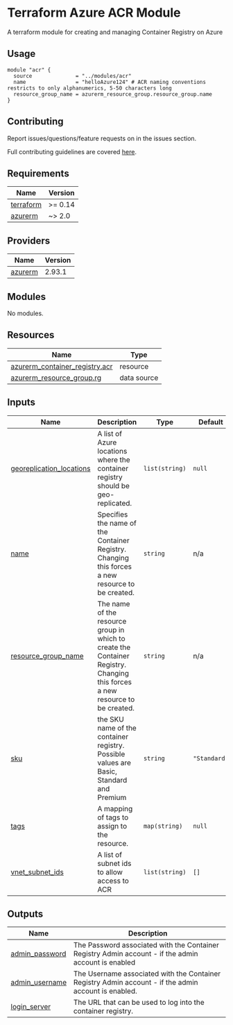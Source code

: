 # Terraform Azure ACR Module
A terraform module for creating and managing Container Registry on Azure


## Usage 

```hcl
module "acr" {
  source              = "../modules/acr"
  name                = "helloAzure124" # ACR naming conventions restricts to only alphanumerics, 5-50 characters long
  resource_group_name = azurerm_resource_group.resource_group.name
}
```

## Contributing

Report issues/questions/feature requests on in the issues section.

Full contributing guidelines are covered [here](CONTRIBUTING.md).

<!-- BEGINNING OF PRE-COMMIT-TERRAFORM DOCS HOOK -->
## Requirements

| Name | Version |
|------|---------|
| <a name="requirement_terraform"></a> [terraform](#requirement\_terraform) | >= 0.14 |
| <a name="requirement_azurerm"></a> [azurerm](#requirement\_azurerm) | ~> 2.0 |

## Providers

| Name | Version |
|------|---------|
| <a name="provider_azurerm"></a> [azurerm](#provider\_azurerm) | 2.93.1 |

## Modules

No modules.

## Resources

| Name | Type |
|------|------|
| [azurerm_container_registry.acr](https://registry.terraform.io/providers/hashicorp/azurerm/latest/docs/resources/container_registry) | resource |
| [azurerm_resource_group.rg](https://registry.terraform.io/providers/hashicorp/azurerm/latest/docs/data-sources/resource_group) | data source |

## Inputs

| Name | Description | Type | Default | Required |
|------|-------------|------|---------|:--------:|
| <a name="input_georeplication_locations"></a> [georeplication\_locations](#input\_georeplication\_locations) | A list of Azure locations where the container registry should be geo-replicated. | `list(string)` | `null` | no |
| <a name="input_name"></a> [name](#input\_name) | Specifies the name of the Container Registry. Changing this forces a new resource to be created. | `string` | n/a | yes |
| <a name="input_resource_group_name"></a> [resource\_group\_name](#input\_resource\_group\_name) | The name of the resource group in which to create the Container Registry. Changing this forces a new resource to be created. | `string` | n/a | yes |
| <a name="input_sku"></a> [sku](#input\_sku) | the SKU name of the container registry. Possible values are Basic, Standard and Premium | `string` | `"Standard"` | no |
| <a name="input_tags"></a> [tags](#input\_tags) | A mapping of tags to assign to the resource. | `map(string)` | `null` | no |
| <a name="input_vnet_subnet_ids"></a> [vnet\_subnet\_ids](#input\_vnet\_subnet\_ids) | A list of subnet ids to allow access to ACR | `list(string)` | `[]` | no |

## Outputs

| Name | Description |
|------|-------------|
| <a name="output_admin_password"></a> [admin\_password](#output\_admin\_password) | The Password associated with the Container Registry Admin account - if the admin account is enabled |
| <a name="output_admin_username"></a> [admin\_username](#output\_admin\_username) | The Username associated with the Container Registry Admin account - if the admin account is enabled. |
| <a name="output_login_server"></a> [login\_server](#output\_login\_server) | The URL that can be used to log into the container registry. |
<!-- END OF PRE-COMMIT-TERRAFORM DOCS HOOK -->